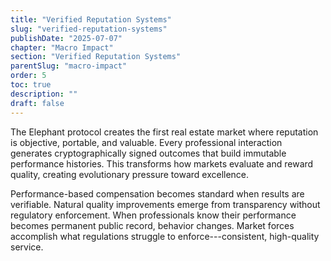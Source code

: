 ```yaml
---
title: "Verified Reputation Systems"
slug: "verified-reputation-systems"
publishDate: "2025-07-07"
chapter: "Macro Impact"
section: "Verified Reputation Systems"
parentSlug: "macro-impact"
order: 5
toc: true
description: ""
draft: false
---
```


The Elephant protocol creates the first real estate market where reputation is objective, portable, and valuable. Every professional interaction generates cryptographically signed outcomes that build immutable performance histories. This transforms how markets evaluate and reward quality, creating evolutionary pressure toward excellence.

Performance-based compensation becomes standard when results are verifiable. Natural quality improvements emerge from transparency without regulatory enforcement. When professionals know their performance becomes permanent public record, behavior changes. Market forces accomplish what regulations struggle to enforce---consistent, high-quality service.
